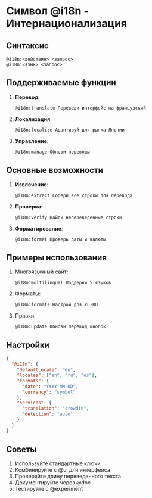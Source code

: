 # Символ @i18n - Интернационализация

## Синтаксис
```
@i18n:<действие> <запрос>
@i18n:<язык> <запрос>
```

## Поддерживаемые функции
1. **Перевод**:
   ```cursor
   @i18n:translate Переведи интерфейс на французский
   ```

2. **Локализация**:
   ```cursor
   @i18n:localize Адаптируй для рынка Японии
   ```

3. **Управление**:
   ```cursor
   @i18n:manage Обнови переводы
   ```

## Основные возможности
1. **Извлечение**:
   ```cursor
   @i18n:extract Собери все строки для перевода
   ```

2. **Проверка**:
   ```cursor
   @i18n:verify Найди непереведенные строки
   ```

3. **Форматирование**:
   ```cursor
   @i18n:format Проверь даты и валюты
   ```

## Примеры использования
1. Многоязычный сайт:
   ```cursor
   @i18n:multilingual Поддержи 5 языков
   ```

2. Форматы:
   ```cursor
   @i18n:formats Настрой для ru-RU
   ```

3. Правки:
   ```cursor
   @i18n:update Обнови перевод кнопок
   ```

## Настройки
```json
{
  "@i18n": {
    "defaultLocale": "en",
    "locales": ["en", "ru", "es"],
    "formats": {
      "date": "YYYY-MM-DD",
      "currency": "symbol"
    },
    "services": {
      "translation": "crowdin",
      "detection": "auto"
    }
  }
}
```

## Советы
1. Используйте стандартные ключи
2. Комбинируйте с @ui для интерфейса
3. Проверяйте длину переведенного текста
4. Документируйте через @doc
5. Тестируйте с @experiment